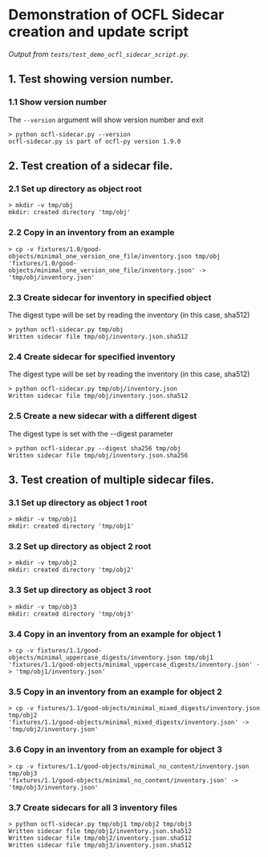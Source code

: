 # Demonstration of OCFL Sidecar creation and update script

_Output from `tests/test_demo_ocfl_sidecar_script.py`._

## 1. Test showing version number.

### 1.1 Show version number

The `--version` argument will show version number and exit

```
> python ocfl-sidecar.py --version
ocfl-sidecar.py is part of ocfl-py version 1.9.0
```


## 2. Test creation of a sidecar file.

### 2.1 Set up directory as object root

```
> mkdir -v tmp/obj
mkdir: created directory 'tmp/obj'
```


### 2.2 Copy in an inventory from an example

```
> cp -v fixtures/1.0/good-objects/minimal_one_version_one_file/inventory.json tmp/obj
'fixtures/1.0/good-objects/minimal_one_version_one_file/inventory.json' -> 'tmp/obj/inventory.json'
```


### 2.3 Create sidecar for inventory in specified object

The digest type will be set by reading the inventory (in this case, sha512)

```
> python ocfl-sidecar.py tmp/obj
Written sidecar file tmp/obj/inventory.json.sha512
```


### 2.4 Create sidecar for specified inventory

The digest type will be set by reading the inventory (in this case, sha512)

```
> python ocfl-sidecar.py tmp/obj/inventory.json
Written sidecar file tmp/obj/inventory.json.sha512
```


### 2.5 Create a new sidecar with a different digest

The digest type is set with the --digest parameter

```
> python ocfl-sidecar.py --digest sha256 tmp/obj
Written sidecar file tmp/obj/inventory.json.sha256
```


## 3. Test creation of multiple sidecar files.

### 3.1 Set up directory as object 1 root

```
> mkdir -v tmp/obj1
mkdir: created directory 'tmp/obj1'
```


### 3.2 Set up directory as object 2 root

```
> mkdir -v tmp/obj2
mkdir: created directory 'tmp/obj2'
```


### 3.3 Set up directory as object 3 root

```
> mkdir -v tmp/obj3
mkdir: created directory 'tmp/obj3'
```


### 3.4 Copy in an inventory from an example for object 1

```
> cp -v fixtures/1.1/good-objects/minimal_uppercase_digests/inventory.json tmp/obj1
'fixtures/1.1/good-objects/minimal_uppercase_digests/inventory.json' -> 'tmp/obj1/inventory.json'
```


### 3.5 Copy in an inventory from an example for object 2

```
> cp -v fixtures/1.1/good-objects/minimal_mixed_digests/inventory.json tmp/obj2
'fixtures/1.1/good-objects/minimal_mixed_digests/inventory.json' -> 'tmp/obj2/inventory.json'
```


### 3.6 Copy in an inventory from an example for object 3

```
> cp -v fixtures/1.1/good-objects/minimal_no_content/inventory.json tmp/obj3
'fixtures/1.1/good-objects/minimal_no_content/inventory.json' -> 'tmp/obj3/inventory.json'
```


### 3.7 Create sidecars for all 3 inventory files

```
> python ocfl-sidecar.py tmp/obj1 tmp/obj2 tmp/obj3
Written sidecar file tmp/obj1/inventory.json.sha512
Written sidecar file tmp/obj2/inventory.json.sha512
Written sidecar file tmp/obj3/inventory.json.sha512
```

